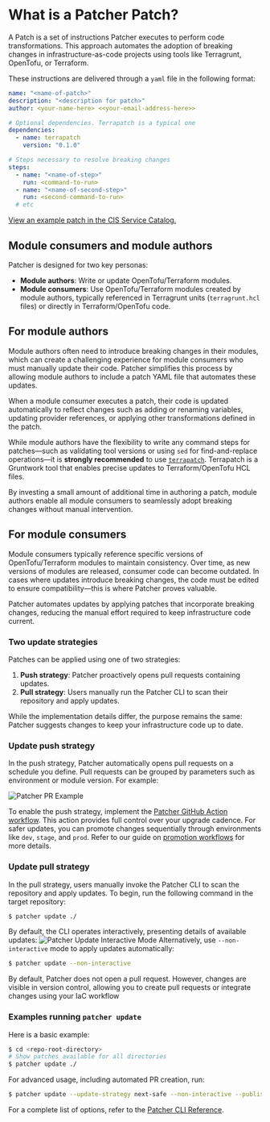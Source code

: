 # What is a Patcher Patch?

A Patch is a set of instructions Patcher executes to perform code transformations. This approach automates the adoption of breaking changes in infrastructure-as-code projects using tools like Terragrunt, OpenTofu, or Terraform. 

These instructions are delivered through a `yaml` file in the following format:

```yaml title=".patcher/patches/v1.0.0/my-patch/patch.yaml"
name: "<name-of-patch>"
description: "<description for patch>"
author: <your-name-here> <<your-email-address-here>>

# Optional dependencies. Terrapatch is a typical one
dependencies:
  - name: terrapatch
    version: "0.1.0"

# Steps necessary to resolve breaking changes
steps:
  - name: "<name-of-step>"
    run: <command-to-run>
  - name: "<name-of-second-step>"
    run: <second-command-to-run>
  # etc
```
[View an example patch in the CIS Service Catalog.](https://github.com/gruntwork-io/terraform-aws-service-catalog/blob/c3d5ede211fc3230a7d493ceea43622b337ee88a/.patcher/patches/v0.96.4/switch-to-cis-rds-module/patch.yaml)

## Module consumers and module authors

Patcher is designed for two key personas:

- **Module authors**: Write or update OpenTofu/Terraform modules.
- **Module consumers**: Use OpenTofu/Terraform modules created by module authors, typically referenced in Terragrunt units (`terragrunt.hcl` files) or directly in Terraform/OpenTofu code.

## For module authors

Module authors often need to introduce breaking changes in their modules, which can create a challenging experience for module consumers who must manually update their code. Patcher simplifies this process by allowing module authors to include a patch YAML file that automates these updates.

When a module consumer executes a patch, their code is updated automatically to reflect changes such as adding or renaming variables, updating provider references, or applying other transformations defined in the patch. 

While module authors have the flexibility to write any command steps for patches—such as validating tool versions or using `sed` for find-and-replace operations—it is **strongly recommended** to use [`terrapatch`](https://github.com/gruntwork-io/terrapatch). Terrapatch is a Gruntwork tool that enables precise updates to Terraform/OpenTofu HCL files.

By investing a small amount of additional time in authoring a patch, module authors enable all module consumers to seamlessly adopt breaking changes without manual intervention.

## For module consumers

Module consumers typically reference specific versions of OpenTofu/Terraform modules to maintain consistency. Over time, as new versions of modules are released, consumer code can become outdated. In cases where updates introduce breaking changes, the code must be edited to ensure compatibility—this is where Patcher proves valuable.

Patcher automates updates by applying patches that incorporate breaking changes, reducing the manual effort required to keep infrastructure code current.

### Two update strategies

Patches can be applied using one of two strategies:

1. **Push strategy**: Patcher proactively opens pull requests containing updates.
2. **Pull strategy**: Users manually run the Patcher CLI to scan their repository and apply updates.

While the implementation details differ, the purpose remains the same: Patcher suggests changes to keep your infrastructure code up to date.

### Update push strategy

In the push strategy, Patcher automatically opens pull requests on a schedule you define. Pull requests can be grouped by parameters such as environment or module version. For example:

![Patcher PR Example](/img/patcher/pr-example.png)

To enable the push strategy, implement the [Patcher GitHub Action workflow](https://github.com/gruntwork-io/patcher-action). This action provides full control over your upgrade cadence. For safer updates, you can promote changes sequentially through environments like `dev`, `stage`, and `prod`. Refer to our guide on [promotion workflows](/2.0/docs/patcher/guides/promotion-workflows) for more details.

### Update pull strategy

In the pull strategy, users manually invoke the Patcher CLI to scan the repository and apply updates.
To begin, run the following command in the target repository:

```bash
$ patcher update ./
```

By default, the CLI operates interactively, presenting details of available updates:
![Patcher Update Interactive Mode](/img/patcher/interactive-update.png)
Alternatively, use `--non-interactive` mode to apply updates automatically:

```bash
$ patcher update --non-interactive
```
By default, Patcher does not open a pull request. However, changes are visible in version control, allowing you to create pull requests or integrate changes using your IaC workflow

### Examples running `patcher update`
Here is a basic example:

```bash
$ cd <repo-root-directory>
# Show patches available for all directories
$ patcher update ./
```
For advanced usage, including automated PR creation, run:
```bash
$ patcher update --update-strategy next-safe --non-interactive --publish --pr-branch grunty/update-via-patcher --pr-title "[Patcher] Update All Dependencies to Next Safe"
```
For a complete list of options, refer to the [Patcher CLI Reference](/2.0/reference/patcher/index.md#update).
